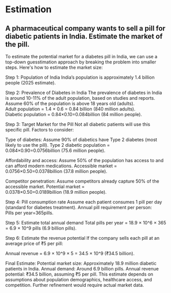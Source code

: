 # Estimation

## A pharmaceutical company wants to sell a pill for diabetic patients in India. Estimate the market of the pill.
To estimate the potential market for a diabetes pill in India, we can use a top-down guesstimation approach by breaking the problem into smaller steps. Here's how to estimate the market size:

Step 1: Population of India
India’s population is approximately 1.4 billion people (2025 estimate).

Step 2: Prevalence of Diabetes in India
The prevalence of diabetes in India is around 10-11% of the adult population, based on studies and reports.
Assume 60% of the population is above 18 years old (adults).
Adult population = 1.4 × 0.6 = 0.84 billion (840 million adults).
Diabetic population = 0.84×0.10=0.084billion (84 million people).

Step 3: Target Market for the Pill
Not all diabetic patients will use this specific pill. Factors to consider:

Type of diabetes:
Assume 90% of diabetics have Type 2 diabetes (most likely to use the pill).
Type 2 diabetic population = 0.084×0.90=0.0756billion (75.6 million people).

Affordability and access:
Assume 50% of the population has access to and can afford modern medications.
Accessible market = 0.0756×0.50=0.0378billion (37.8 million people).

Competitor penetration:
Assume competitors already capture 50% of the accessible market.
Potential market = 0.0378×0.50=0.0189billion (18.9 million people).

Step 4: Pill consumption rate
Assume each patient consumes 1 pill per day (standard for diabetes treatment).
Annual pill requirement per person:
Pills per year=365pills.

Step 5: Estimate total annual demand
Total pills per year = 18.9 × 10^6 × 365 = 6.9 × 10^9 pills (6.9 billion pills).

Step 6: Estimate the revenue potential
If the company sells each pill at an average price of ₹5 per pill:

Annual revenue = 6.9 × 10^9 × 5 = 34.5 × 10^9 (₹34.5 billion).

Final Estimate:
Potential market size: Approximately 18.9 million diabetic patients in India.
Annual demand: Around 6.9 billion pills.
Annual revenue potential: ₹34.5 billion, assuming ₹5 per pill.
This estimate depends on assumptions about population demographics, healthcare access, and competition. Further refinement would require actual market data.
